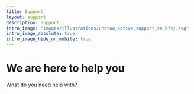 ```yaml
---
title: Support
layout: support
description: Support
intro_image: "images/illustrations/undraw_active_support_re_b7sj.svg"
intro_image_absolute: true
intro_image_hide_on_mobile: true
---
```


# We are here to help you

What do you need help with?<br /><br /><br /><br />
